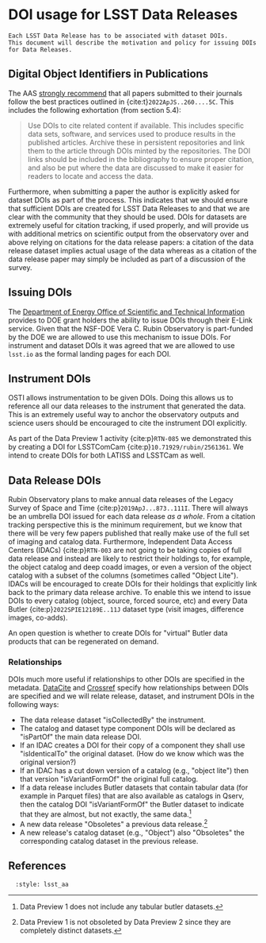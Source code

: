 # DOI usage for LSST Data Releases

```{abstract}
Each LSST Data Release has to be associated with dataset DOIs.
This document will describe the motivation and policy for issuing DOIs for Data Releases.
```

## Digital Object Identifiers in Publications

The AAS [strongly recommend](https://journals.aas.org/data-guide/) that all papers submitted to their journals follow the best practices outlined in {cite:t}`2022ApJS..260....5C`.
This includes the following exhortation (from section 5.4):

> Use DOIs to cite related content if available.
> This includes specific data sets, software, and services used to produce results in the published articles.
> Archive these in persistent repositories and link them to the article through DOIs minted by the repositories.
> The DOI links should be included in the bibliography to ensure proper citation, and also be put where the data are discussed to make it easier for readers to locate and access the data.

Furthermore, when submitting a paper the author is explicitly asked for dataset DOIs as part of the process.
This indicates that we should ensure that sufficient DOIs are created for LSST Data Releases to and that we are clear with the community that they should be used.
DOIs for datasets are extremely useful for citation tracking, if used properly, and will provide us with additional metrics on scientific output from the observatory over and above relying on citations for the data release papers: a citation of the data release dataset implies actual usage of the data whereas as a citation of the data release paper may simply be included as part of a discussion of the survey.

## Issuing DOIs

The [Department of Energy Office of Scientific and Technical Information](https://www.osti.gov) provides to DOE grant holders the ability to issue DOIs through their E-Link service.
Given that the NSF-DOE Vera C. Rubin Observatory is part-funded by the DOE we are allowed to use this mechanism to issue DOIs.
For instrument and dataset DOIs it was agreed that we are allowed to use `lsst.io` as the formal landing pages for each DOI.

## Instrument DOIs

OSTI allows instrumentation to be given DOIs.
Doing this allows us to reference all our data releases to the instrument that generated the data.
This is an extremely useful way to anchor the observatory outputs and science users should be encouraged to cite the instrument DOI explicitly.

As part of the Data Preview 1 activity {cite:p}`RTN-085` we demonstrated this by creating a DOI for LSSTComCam {cite:p}`10.71929/rubin/2561361`.
We intend to create DOIs for both LATISS and LSSTCam as well.

## Data Release DOIs

Rubin Observatory plans to make annual data releases of the Legacy Survey of Space and Time {cite:p}`2019ApJ...873..111I`.
There will always be an umbrella DOI issued for each data release *as a whole*.
From a citation tracking perspective this is the minimum requirement, but we know that there will be very few papers published that really make use of the full set of imaging and catalog data.
Furthermore, Independent Data Access Centers (IDACs) {cite:p}`RTN-003` are not going to be taking copies of full data release and instead are likely to restrict their holdings to, for example, the object catalog and deep coadd images, or even a version of the object catalog with a subset of the columns
(sometimes called "Object Lite").
IDACs will be encouraged to create DOIs for their holdings that explicitly link back to the primary data release archive.
To enable this we intend to issue DOIs to every catalog (object, source, forced source, etc) and every Data Butler {cite:p}`2022SPIE12189E..11J` dataset type (visit images, difference images, co-adds).

An open question is whether to create DOIs for "virtual" Butler data products that can be regenerated on demand.

### Relationships

DOIs much more useful if relationships to other DOIs are specified in the metadata.
[DataCite](https://support.datacite.org/docs/connecting-to-works) and [Crossref](https://www.crossref.org/documentation/schema-library/markup-guide-metadata-segments/relationships/) specify how relationships between DOIs are specified and we will relate release, dataset, and instrument DOIs in the following ways:

* The data release dataset "isCollectedBy" the instrument.
* The catalog and dataset type component DOIs will be declared as "isPartOf" the main data release DOI.
* If an IDAC creates a DOI for their copy of a component they shall use "isIdenticalTo" the original dataset. (How do we know which was the original version?)
* If an IDAC has a cut down version of a catalog (e.g., "object lite") then that version "isVariantFormOf" the original full catalog.
* If a data release includes Butler datasets that contain tabular data (for example in Parquet files) that are also available as catalogs in Qserv, then the catalog DOI "isVariantFormOf" the Butler dataset to indicate that they are almost, but not exactly, the same data.[^dp1_parquet]
* A new data release "Obsoletes" a previous data release.[^dp1]
* A new release's catalog dataset (e.g., "Object") also "Obsoletes" the corresponding catalog dataset in the previous release.


## References

```{bibliography}
  :style: lsst_aa
```

[^dp1]: Data Preview 1 is not obsoleted by Data Preview 2 since they are completely distinct datasets.
[^dp1_parquet]: Data Preview 1 does not include any tabular butler datasets.
